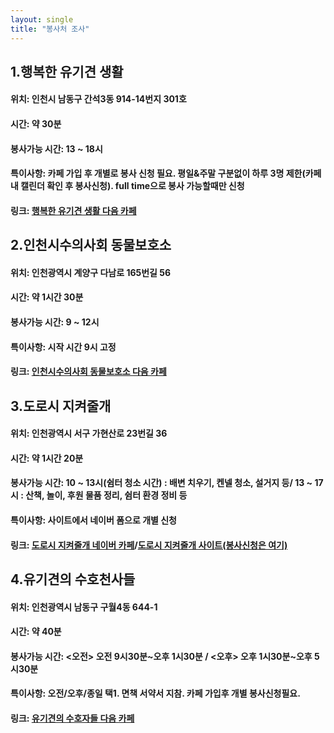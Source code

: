 ```yaml
---
layout: single
title: "봉사처 조사"
---
```




## 1.행복한 유기견 생활

#### 위치: 인천시 남동구 간석3동 914-14번지 301호
#### 시간: 약 30분
#### 봉사가능 시간: 13 ~ 18시
#### 특이사항: 카페 가입 후 개별로 봉사 신청 필요. 평일&주말 구분없이 하루 3명 제한(카페 내 캘린더 확인 후 봉사신청). full time으로 봉사 가능할때만 신청
#### 링크: [행복한 유기견 생활 다음 카페](https://cafe.daum.net/ccchappydog)
   

## 2.인천시수의사회 동물보호소

#### 위치: 인천광역시 계양구 다남로 165번길 56
#### 시간: 약 1시간 30분
#### 봉사가능 시간: 9 ~ 12시
#### 특이사항: 시작 시간 9시 고정
#### 링크: [인천시수의사회 동물보호소 다음 카페](https://cafe.daum.net/inchunanimal)
   
         
## 3.도로시 지켜줄개

#### 위치: 인천광역시 서구 가현산로 23번길 36
#### 시간: 약 1시간 20분
#### 봉사가능 시간: 10 ~ 13시(쉼터 청소 시간) : 배변 치우기, 켄넬 청소, 설거지 등/ 13 ~ 17시 : 산책, 놀이, 후원 물품 정리, 쉼터 환경 정비 등
#### 특이사항: 사이트에서 네이버 폼으로 개별 신청
#### 링크: [도로시 지켜줄개 네이버 카페](https://cafe.naver.com/dorothy486?iframe_url=/MyCafeIntro.nhn%3Fclubid=29503247)/[도로시 지켜줄개 사이트(봉사신청은 여기)](https://dorothyrescue.org/)
   

## 4.유기견의 수호천사들

#### 위치: 인천광역시 남동구 구월4동 644-1
#### 시간: 약 40분
#### 봉사가능 시간: <오전> 오전 9시30분~오후 1시30분 / <오후> 오후 1시30분~오후 5시30분
#### 특이사항: 오전/오후/종일 택1. 면책 서약서 지참. 카페 가입후 개별 봉사신청필요.
#### 링크: [유기견의 수호자들 다음 카페](https://cafe.daum.net/jesushappydog)
